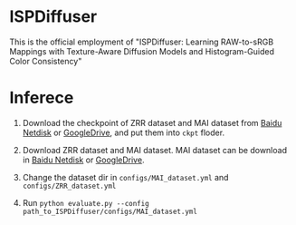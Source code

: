 # ISPDiffuser
This is the official employment of "ISPDiffuser: Learning RAW-to-sRGB Mappings with Texture-Aware Diffusion Models and Histogram-Guided Color Consistency"
# Inferece
1. Download the checkpoint of ZRR dataset and MAI dataset from [Baidu Netdisk](https://pan.baidu.com/s/1eAAZf0TbHakxrqwyl2AZVA?pwd=f1gv) or [GoogleDrive](https://drive.google.com/drive/folders/1smqKEttfKNEZfS8OT-g9yoMOCoRs90Gy?usp=drive_link), and put them into `ckpt` floder.

2. Download ZRR dataset and MAI dataset. MAI dataset can be download in [Baidu Netdisk](https://pan.baidu.com/s/1090u0vpmwD8swcop5BIWpA?pwd=wcib) or [GoogleDrive](https://drive.google.com/file/d/19XC0CtZ5WZsZPuuqsYVjq1z4TI7M08bt/view?usp=drive_link).
3. Change the dataset dir in `configs/MAI_dataset.yml` and `configs/ZRR_dataset.yml`
4. Run
   ```python evaluate.py --config path_to_ISPDiffuser/configs/MAI_dataset.yml```
